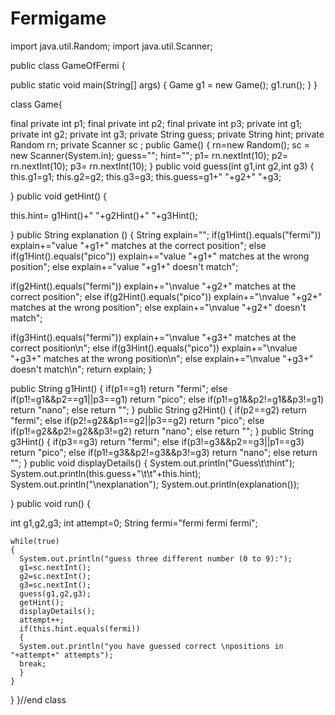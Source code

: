 # Fermigame

import java.util.Random;
import java.util.Scanner;


public class GameOfFermi {

  public static void main(String[] args) {
   Game g1 = new Game();
   g1.run();
  }
}

class Game{
  
final private int p1;
final private int p2;
final private int p3;
 private int g1;
 private int g2;
 private int g3;
 private String guess;
 private String hint;
 private Random rn;
 private Scanner sc ;
  public Game()
  {
  rn=new Random();
  sc = new Scanner(System.in);
  guess="";
  hint="";
    p1= rn.nextInt(10);
    p2= rn.nextInt(10);
    p3= rn.nextInt(10);
  }
  public void guess(int g1,int g2,int g3)
  {
    this.g1=g1;
    this.g2=g2;
    this.g3=g3;
    this.guess=g1+" "+g2+" "+g3;
    
  }
  public void getHint()
  {

  this.hint=
  g1Hint()+" "+g2Hint()+" "+g3Hint();
    
  }
  public String explanation ()
  {
    String explain="";
    if(g1Hint().equals("fermi"))
explain+="value "+g1+" matches at the correct position";
   else  if(g1Hint().equals("pico"))
explain+="value "+g1+" matches at the wrong position";
    else
explain+="value "+g1+" doesn't match";

if(g2Hint().equals("fermi"))
explain+="\nvalue "+g2+" matches at the correct position";
   else  if(g2Hint().equals("pico"))
explain+="\nvalue "+g2+" matches at the wrong position";
    else
explain+="\nvalue "+g2+" doesn't match";

if(g3Hint().equals("fermi"))
explain+="\nvalue "+g3+" matches at the correct position\n";
   else  if(g3Hint().equals("pico"))
explain+="\nvalue "+g3+" matches at the wrong position\n";
    else
explain+="\nvalue "+g3+" doesn't match\n";
    return explain;
  }
  
  public String g1Hint() 
  {
    if(p1==g1)
    return "fermi";
    else if(p1!=g1&&p2==g1||p3==g1)
    return "pico";
    else if(p1!=g1&&p2!=g1&&p3!=g1)
    return "nano";
    else
    return "";
  }
  public String g2Hint() 
  {
    if(p2==g2)
    return "fermi";
    else if(p2!=g2&&p1==g2||p3==g2)
    return "pico";
    else if(p1!=g2&&p2!=g2&&p3!=g2)
    return "nano";
    else
    return "";
  }
  public String g3Hint() 
  {
    if(p3==g3)
    return "fermi";
    else if(p3!=g3&&p2==g3||p1==g3)
    return "pico";
    else if(p1!=g3&&p2!=g3&&p3!=g3)
    return "nano";
    else
    return "";
  }
  public void displayDetails()
  {
    System.out.println("Guess\t\thint");
    System.out.println(this.guess+"\t\t"+this.hint);
  System.out.println("\nexplanation");
  System.out.println(explanation());
   
  }
  public void run()
  {
  
int g1,g2,g3;
int attempt=0;
String fermi="fermi fermi fermi";
  
    while(true)
    {  
      System.out.println("guess three different number (0 to 9):");
      g1=sc.nextInt();
      g2=sc.nextInt();
      g3=sc.nextInt();
      guess(g1,g2,g3);
      getHint();
      displayDetails();
      attempt++;
      if(this.hint.equals(fermi))
      {
      System.out.println("you have guessed correct \npositions in "+attempt+" attempts");
      break;
      }
    }
  }
}//end class
